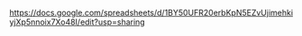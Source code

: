 https://docs.google.com/spreadsheets/d/1BY50UFR20erbKpN5EZvUjimehkiyjXp5nnoix7Xo48I/edit?usp=sharing
